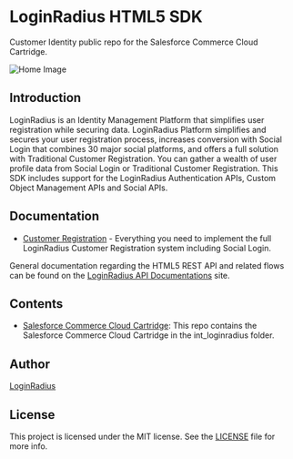 # LoginRadius HTML5 SDK

Customer Identity public repo for the Salesforce Commerce Cloud Cartridge.

![Home Image](http://docs.lrcontent.com/resources/github/banner-1544x500.png)

## Introduction ##
LoginRadius is an Identity Management Platform that simplifies user registration while securing data. LoginRadius Platform simplifies and secures your user registration process, increases conversion with Social Login that combines 30 major social platforms, and offers a full solution with Traditional Customer Registration. You can gather a wealth of user profile data from Social Login or Traditional Customer Registration. This SDK includes support for the LoginRadius Authentication APIs, Custom Object Management APIs and Social APIs.

## Documentation


* [Customer Registration](https://docs.loginradius.com/api/v2/user-registration/user-registration-getting-started) - Everything you need to implement the full LoginRadius Customer Registration system including Social Login.


General documentation regarding the HTML5 REST API and related flows can be found on the [LoginRadius API Documentations](http://apidocs.loginradius.com/) site. 


## Contents 

* [Salesforce Commerce Cloud Cartridge](): This repo contains the Salesforce Commerce Cloud Cartridge in the int_loginradius folder.


## Author

[LoginRadius](https://www.loginradius.com/)

## License

This project is licensed under the MIT license. See the [LICENSE](https://github.com/LoginRadius/sdk-html5-customer-identity/blob/master/LICENSE.md) file for more info.
